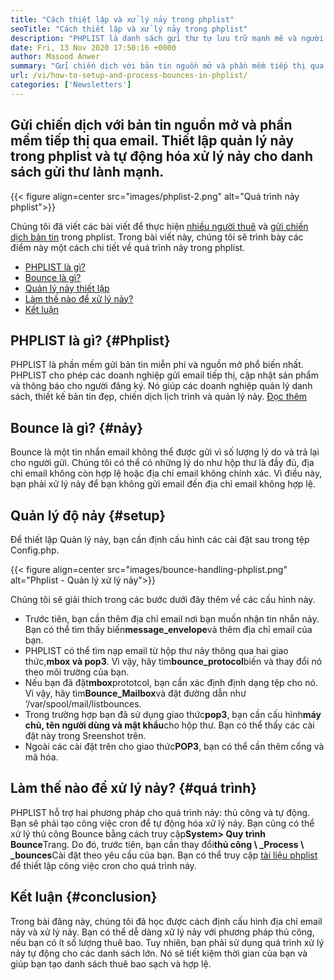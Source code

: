 ```yaml
---
title: "Cách thiết lập và xử lý nảy trong phplist" 
seoTitle: "Cách thiết lập và xử lý nảy trong phplist" 
description: "PHPLIST là danh sách gửi thư tự lưu trữ mạnh mẽ và người quản lý bản tin. Nó giúp các doanh nghiệp gửi các chiến dịch bản tin và xử lý dễ dàng." 
date: Fri, 13 Nov 2020 17:50:16 +0000
author: Masood Anwer
summary: "Gửi chiến dịch với bản tin nguồn mở và phần mềm tiếp thị qua email. Thiết lập quản lý nảy trong phplist và tự động hóa xử lý nảy cho danh sách gửi thư lành mạnh." 
url: /vi/how-to-setup-and-process-bounces-in-phplist/
categories: ['Newsletters']
---
```


## Gửi chiến dịch với bản tin nguồn mở và phần mềm tiếp thị qua email. Thiết lập quản lý nảy trong phplist và tự động hóa xử lý nảy cho danh sách gửi thư lành mạnh.

{{< figure align=center src="images/phplist-2.png" alt="Quá trình nảy phplist">}}

Chúng tôi đã viết các bài viết để thực hiện [nhiều người thuê][1] và [gửi chiến dịch bản tin][2] trong phplist. Trong bài viết này, chúng tôi sẽ trình bày các điểm này một cách chi tiết về quá trình nảy trong phplist.
  * [PHPLIST là gì?][3]
  * [Bounce là gì?][4]
  * [Quản lý nảy thiết lập][5]
  * [Làm thế nào để xử lý nảy?][6]
  * [Kết luận][7]

## PHPLIST là gì?   {#Phplist}
PHPLIST là phần mềm gửi bản tin miễn phí và nguồn mở phổ biến nhất. PHPLIST cho phép các doanh nghiệp gửi email tiếp thị, cập nhật sản phẩm và thông báo cho người đăng ký. Nó giúp các doanh nghiệp quản lý danh sách, thiết kế bản tin đẹp, chiến dịch lịch trình và quản lý nảy. [Đọc thêm][8]

## Bounce là gì?   {#nảy}
Bounce là một tin nhắn email không thể được gửi vì số lượng lý do và trả lại cho người gửi. Chúng tôi có thể có những lý do như hộp thư là đầy đủ, địa chỉ email không còn hợp lệ hoặc địa chỉ email không chính xác. Vì điều này, bạn phải xử lý nảy để bạn không gửi email đến địa chỉ email không hợp lệ.

## Quản lý độ nảy   {#setup}
Để thiết lập Quản lý nảy, bạn cần định cấu hình các cài đặt sau trong tệp Config.php.

{{< figure align=center src="images/bounce-handling-phplist.png" alt="Phplist - Quản lý xử lý nảy">}}

Chúng tôi sẽ giải thích trong các bước dưới đây thêm về các cấu hình này.
  * Trước tiên, bạn cần thêm địa chỉ email nơi bạn muốn nhận tin nhắn nảy. Bạn có thể tìm thấy biến**message_envelope**và thêm địa chỉ email của bạn.
* PHPLIST có thể tìm nạp email từ hộp thư nảy thông qua hai giao thức,**mbox và pop3**. Vì vậy, hãy tìm**bounce_protocol**biến và thay đổi nó theo môi trường của bạn.
* Nếu bạn đã đặt**mbox**prototcol, bạn cần xác định định dạng tệp cho nó. Vì vậy, hãy tìm**Bounce_Mailbox**và đặt đường dẫn như ‘/var/spool/mail/listbounces.
* Trong trường hợp bạn đã sử dụng giao thức**pop3**, bạn cần cấu hình**máy chủ, tên người dùng và mật khẩu**cho hộp thư. Bạn có thể thấy các cài đặt này trong Sreenshot trên.
* Ngoài các cài đặt trên cho giao thức**POP3**, bạn có thể cần thêm cổng và mã hóa.

## Làm thế nào để xử lý nảy?   {#quá trình}
PHPLIST hỗ trợ hai phương pháp cho quá trình nảy: thủ công và tự động. Bạn sẽ phải tạo công việc cron để tự động hóa xử lý nảy. Bạn cũng có thể xử lý thủ công Bounce bằng cách truy cập**System> Quy trình Bounce**Trang. Do đó, trước tiên, bạn cần thay đổi**thủ công \ _Process \ _bounces**Cài đặt theo yêu cầu của bạn. Bạn có thể truy cập [tài liệu phplist][9] để thiết lập công việc cron cho quá trình nảy.

## Kết luận   {#conclusion}
Trong bài đăng này, chúng tôi đã học được cách định cấu hình địa chỉ email nảy và xử lý nảy. Bạn có thể dễ dàng xử lý nảy với phương pháp thủ công, nếu bạn có ít số lượng thuê bao. Tuy nhiên, bạn phải sử dụng quá trình xử lý nảy tự động cho các danh sách lớn. Nó sẽ tiết kiệm thời gian của bạn và giúp bạn tạo danh sách thuê bao sạch và hợp lệ.

  
[1]: https://blog.containerize.com/newsletter/how-to-implement-multi-tenancy-in-phplist/
[2]: https://blog.containerize.com/newsletter/how-to-create-and-send-newsletter-using-phplist/
[3]: #phplist
[4]: #bounce
[5]: #setup
[6]: #process
[7]: #conclusion
[8]: https://products.containerize.com/newsletter/phplist
[9]: https://www.phplist.org/manual/books/phplist-manual/page/setting-up-your-cron
